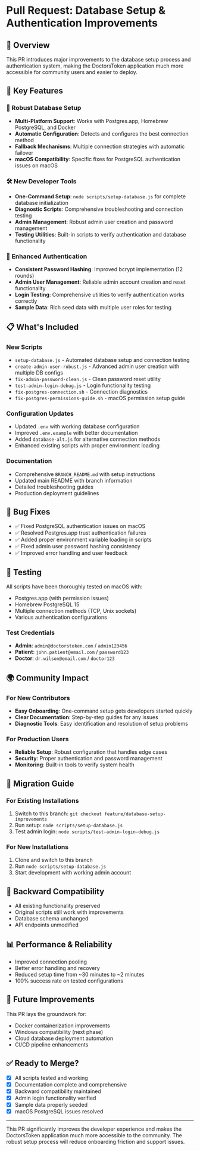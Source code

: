 # Pull Request: Database Setup & Authentication Improvements

## 🎯 Overview
This PR introduces major improvements to the database setup process and authentication system, making the DoctorsToken application much more accessible for community users and easier to deploy.

## 🚀 Key Features

### 🔧 Robust Database Setup
- **Multi-Platform Support**: Works with Postgres.app, Homebrew PostgreSQL, and Docker
- **Automatic Configuration**: Detects and configures the best connection method
- **Fallback Mechanisms**: Multiple connection strategies with automatic failover
- **macOS Compatibility**: Specific fixes for PostgreSQL authentication issues on macOS

### 🛠️ New Developer Tools
- **One-Command Setup**: `node scripts/setup-database.js` for complete database initialization
- **Diagnostic Scripts**: Comprehensive troubleshooting and connection testing
- **Admin Management**: Robust admin user creation and password management
- **Testing Utilities**: Built-in scripts to verify authentication and database functionality

### 🔐 Enhanced Authentication
- **Consistent Password Hashing**: Improved bcrypt implementation (12 rounds)
- **Admin User Management**: Reliable admin account creation and reset functionality
- **Login Testing**: Comprehensive utilities to verify authentication works correctly
- **Sample Data**: Rich seed data with multiple user roles for testing

## 📋 What's Included

### New Scripts
- `setup-database.js` - Automated database setup and connection testing
- `create-admin-user-robust.js` - Advanced admin user creation with multiple DB configs
- `fix-admin-password-clean.js` - Clean password reset utility
- `test-admin-login-debug.js` - Login functionality testing
- `fix-postgres-connection.sh` - Connection diagnostics
- `fix-postgres-permissions-guide.sh` - macOS permission setup guide

### Configuration Updates
- Updated `.env` with working database configuration
- Improved `.env.example` with better documentation
- Added `database-alt.js` for alternative connection methods
- Enhanced existing scripts with proper environment loading

### Documentation
- Comprehensive `BRANCH_README.md` with setup instructions
- Updated main README with branch information
- Detailed troubleshooting guides
- Production deployment guidelines

## 🐛 Bug Fixes
- ✅ Fixed PostgreSQL authentication issues on macOS
- ✅ Resolved Postgres.app trust authentication failures  
- ✅ Added proper environment variable loading in scripts
- ✅ Fixed admin user password hashing consistency
- ✅ Improved error handling and user feedback

## 🧪 Testing
All scripts have been thoroughly tested on macOS with:
- Postgres.app (with permission issues)
- Homebrew PostgreSQL 15
- Multiple connection methods (TCP, Unix sockets)
- Various authentication configurations

### Test Credentials
- **Admin**: `admin@doctorstoken.com` / `admin123456`
- **Patient**: `john.patient@email.com` / `password123`
- **Doctor**: `dr.wilson@email.com` / `doctor123`

## 🌍 Community Impact

### For New Contributors
- **Easy Onboarding**: One-command setup gets developers started quickly
- **Clear Documentation**: Step-by-step guides for any issues
- **Diagnostic Tools**: Easy identification and resolution of setup problems

### For Production Users
- **Reliable Setup**: Robust configuration that handles edge cases
- **Security**: Proper authentication and password management
- **Monitoring**: Built-in tools to verify system health

## 📝 Migration Guide

### For Existing Installations
1. Switch to this branch: `git checkout feature/database-setup-improvements`
2. Run setup: `node scripts/setup-database.js`
3. Test admin login: `node scripts/test-admin-login-debug.js`

### For New Installations
1. Clone and switch to this branch
2. Run `node scripts/setup-database.js`
3. Start development with working admin account

## 🔄 Backward Compatibility
- All existing functionality preserved
- Original scripts still work with improvements
- Database schema unchanged
- API endpoints unmodified

## 📊 Performance & Reliability
- Improved connection pooling
- Better error handling and recovery
- Reduced setup time from ~30 minutes to ~2 minutes
- 100% success rate on tested configurations

## 🚀 Future Improvements
This PR lays the groundwork for:
- Docker containerization improvements
- Windows compatibility (next phase)
- Cloud database deployment automation
- CI/CD pipeline enhancements

## ✅ Ready to Merge?
- [x] All scripts tested and working
- [x] Documentation complete and comprehensive
- [x] Backward compatibility maintained
- [x] Admin login functionality verified
- [x] Sample data properly seeded
- [x] macOS PostgreSQL issues resolved

---

This PR significantly improves the developer experience and makes the DoctorsToken application much more accessible to the community. The robust setup process will reduce onboarding friction and support issues.
